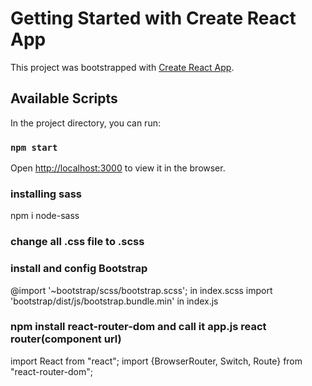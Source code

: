 # Getting Started with Create React App

This project was bootstrapped with [Create React App](https://github.com/facebook/create-react-app).

## Available Scripts

In the project directory, you can run:

### `npm start`

Open [http://localhost:3000](http://localhost:3000) to view it in the browser.

### installing sass
   npm i node-sass
### change all .css file to .scss
### install and config Bootstrap
   @import '~bootstrap/scss/bootstrap.scss'; in  index.scss
   import 'bootstrap/dist/js/bootstrap.bundle.min' in index.js

### npm install react-router-dom  and call it app.js react router(component url)
import React from "react";
import {BrowserRouter, Switch, Route} from "react-router-dom";

